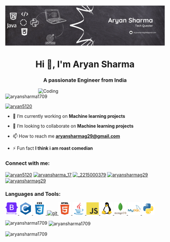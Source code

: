![Header](./git_b.png)
<h1 align="center">Hi 👋, I'm Aryan Sharma</h1>
<h3 align="center">A passionate Engineer from India</h3>
<img align="right" alt="Coding" width="400" src="https://static.wixstatic.com/media/3eee0b_8b6780c6bd8245ecafdbe55d8db7e2df~mv2.gif">
<p align="left"> <img src="https://komarev.com/ghpvc/?username=aryansharma1709&label=Profile%20views&color=0e75b6&style=flat" alt="aryansharma1709" /> </p>

<p align="left"> <a href="https://twitter.com/aryan5120" target="blank"><img src="https://img.shields.io/twitter/follow/aryan5120?logo=twitter&style=for-the-badge" alt="aryan5120" /></a> </p>

- 🔭 I’m currently working on **Machine learning projects**

- 👯 I’m looking to collaborate on **Machine learning projects**

- 📫 How to reach me **aryansharmag29@gmail.com**

- ⚡ Fun fact **I think i am roast comedian**

<h3 align="left">Connect with me:</h3>
<p align="left">
<a href="https://twitter.com/aryan5120" target="blank"><img align="center" src="https://raw.githubusercontent.com/rahuldkjain/github-profile-readme-generator/master/src/images/icons/Social/twitter.svg" alt="aryan5120" height="30" width="40" /></a>
<a href="https://www.codechef.com/users/aryansharma_17" target="blank"><img align="center" src="https://cdn.jsdelivr.net/npm/simple-icons@3.1.0/icons/codechef.svg" alt="aryansharma_17" height="30" width="40" /></a>
<a href="https://www.hackerrank.com/_2215000379" target="blank"><img align="center" src="https://raw.githubusercontent.com/rahuldkjain/github-profile-readme-generator/master/src/images/icons/Social/hackerrank.svg" alt="_2215000379" height="30" width="40" /></a>
<a href="https://codeforces.com/profile/aryansharmag29" target="blank"><img align="center" src="https://raw.githubusercontent.com/rahuldkjain/github-profile-readme-generator/master/src/images/icons/Social/codeforces.svg" alt="aryansharmag29" height="30" width="40" /></a>
<a href="https://www.leetcode.com/aryansharmag29" target="blank"><img align="center" src="https://raw.githubusercontent.com/rahuldkjain/github-profile-readme-generator/master/src/images/icons/Social/leet-code.svg" alt="aryansharmag29" height="30" width="40" /></a>
</p>

<h3 align="left">Languages and Tools:</h3>
<p align="left"> <a href="https://getbootstrap.com" target="_blank" rel="noreferrer"> <img src="https://raw.githubusercontent.com/devicons/devicon/master/icons/bootstrap/bootstrap-plain-wordmark.svg" alt="bootstrap" width="40" height="40"/> </a> <a href="https://www.cprogramming.com/" target="_blank" rel="noreferrer"> <img src="https://raw.githubusercontent.com/devicons/devicon/master/icons/c/c-original.svg" alt="c" width="40" height="40"/> </a> <a href="https://www.w3schools.com/css/" target="_blank" rel="noreferrer"> <img src="https://raw.githubusercontent.com/devicons/devicon/master/icons/css3/css3-original-wordmark.svg" alt="css3" width="40" height="40"/> </a> <a href="https://git-scm.com/" target="_blank" rel="noreferrer"> <img src="https://www.vectorlogo.zone/logos/git-scm/git-scm-icon.svg" alt="git" width="40" height="40"/> </a> <a href="https://www.w3.org/html/" target="_blank" rel="noreferrer"> <img src="https://raw.githubusercontent.com/devicons/devicon/master/icons/html5/html5-original-wordmark.svg" alt="html5" width="40" height="40"/> </a> <a href="https://www.java.com" target="_blank" rel="noreferrer"> <img src="https://raw.githubusercontent.com/devicons/devicon/master/icons/java/java-original.svg" alt="java" width="40" height="40"/> </a> <a href="https://developer.mozilla.org/en-US/docs/Web/JavaScript" target="_blank" rel="noreferrer"> <img src="https://raw.githubusercontent.com/devicons/devicon/master/icons/javascript/javascript-original.svg" alt="javascript" width="40" height="40"/> </a> <a href="https://www.linux.org/" target="_blank" rel="noreferrer"> <img src="https://raw.githubusercontent.com/devicons/devicon/master/icons/linux/linux-original.svg" alt="linux" width="40" height="40"/> </a> <a href="https://www.mongodb.com/" target="_blank" rel="noreferrer"> <img src="https://raw.githubusercontent.com/devicons/devicon/master/icons/mongodb/mongodb-original-wordmark.svg" alt="mongodb" width="40" height="40"/> </a> <a href="https://www.mysql.com/" target="_blank" rel="noreferrer"> <img src="https://raw.githubusercontent.com/devicons/devicon/master/icons/mysql/mysql-original-wordmark.svg" alt="mysql" width="40" height="40"/> </a> <a href="https://www.python.org" target="_blank" rel="noreferrer"> <img src="https://raw.githubusercontent.com/devicons/devicon/master/icons/python/python-original.svg" alt="python" width="40" height="40"/> </a> </p>

<p><img align="left" src="https://github-readme-stats.vercel.app/api/top-langs?username=aryansharma1709&show_icons=true&locale=en&layout=compact" alt="aryansharma1709" /></p>

<p>&nbsp;<img align="center" src="https://github-readme-stats.vercel.app/api?username=aryansharma1709&show_icons=true&locale=en" alt="aryansharma1709" /></p>

<p><img align="center" src="https://github-readme-streak-stats.herokuapp.com/?user=aryansharma1709&" alt="aryansharma1709" /></p>
